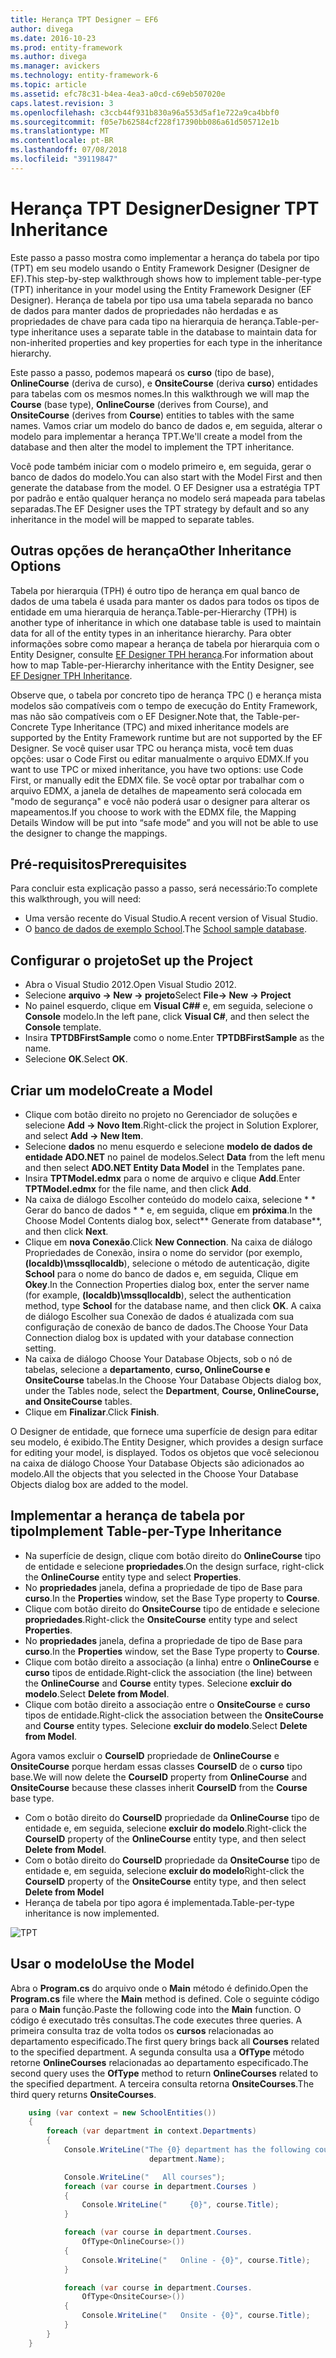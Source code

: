 ```yaml
---
title: Herança TPT Designer – EF6
author: divega
ms.date: 2016-10-23
ms.prod: entity-framework
ms.author: divega
ms.manager: avickers
ms.technology: entity-framework-6
ms.topic: article
ms.assetid: efc78c31-b4ea-4ea3-a0cd-c69eb507020e
caps.latest.revision: 3
ms.openlocfilehash: c3ccb44f931b830a96a553d5af1e722a9ca4bbf0
ms.sourcegitcommit: f05e7b62584cf228f17390bb086a61d505712e1b
ms.translationtype: MT
ms.contentlocale: pt-BR
ms.lasthandoff: 07/08/2018
ms.locfileid: "39119847"
---
```

# <a name="designer-tpt-inheritance"></a><span data-ttu-id="ea250-102">Herança TPT Designer</span><span class="sxs-lookup"><span data-stu-id="ea250-102">Designer TPT Inheritance</span></span>
<span data-ttu-id="ea250-103">Este passo a passo mostra como implementar a herança do tabela por tipo (TPT) em seu modelo usando o Entity Framework Designer (Designer de EF).</span><span class="sxs-lookup"><span data-stu-id="ea250-103">This step-by-step walkthrough shows how to implement table-per-type (TPT) inheritance in your model using the Entity Framework Designer (EF Designer).</span></span> <span data-ttu-id="ea250-104">Herança de tabela por tipo usa uma tabela separada no banco de dados para manter dados de propriedades não herdadas e as propriedades de chave para cada tipo na hierarquia de herança.</span><span class="sxs-lookup"><span data-stu-id="ea250-104">Table-per-type inheritance uses a separate table in the database to maintain data for non-inherited properties and key properties for each type in the inheritance hierarchy.</span></span>

<span data-ttu-id="ea250-105">Este passo a passo, podemos mapeará os **curso** (tipo de base), **OnlineCourse** (deriva de curso), e **OnsiteCourse** (deriva **curso**) entidades para tabelas com os mesmos nomes.</span><span class="sxs-lookup"><span data-stu-id="ea250-105">In this walkthrough we will map the **Course** (base type), **OnlineCourse** (derives from Course), and **OnsiteCourse** (derives from **Course**) entities to tables with the same names.</span></span> <span data-ttu-id="ea250-106">Vamos criar um modelo do banco de dados e, em seguida, alterar o modelo para implementar a herança TPT.</span><span class="sxs-lookup"><span data-stu-id="ea250-106">We'll create a model from the database and then alter the model to implement the TPT inheritance.</span></span>

<span data-ttu-id="ea250-107">Você pode também iniciar com o modelo primeiro e, em seguida, gerar o banco de dados do modelo.</span><span class="sxs-lookup"><span data-stu-id="ea250-107">You can also start with the Model First and then generate the database from the model.</span></span> <span data-ttu-id="ea250-108">O EF Designer usa a estratégia TPT por padrão e então qualquer herança no modelo será mapeada para tabelas separadas.</span><span class="sxs-lookup"><span data-stu-id="ea250-108">The EF Designer uses the TPT strategy by default and so any inheritance in the model will be mapped to separate tables.</span></span>

## <a name="other-inheritance-options"></a><span data-ttu-id="ea250-109">Outras opções de herança</span><span class="sxs-lookup"><span data-stu-id="ea250-109">Other Inheritance Options</span></span>

<span data-ttu-id="ea250-110">Tabela por hierarquia (TPH) é outro tipo de herança em qual banco de dados de uma tabela é usada para manter os dados para todos os tipos de entidade em uma hierarquia de herança.</span><span class="sxs-lookup"><span data-stu-id="ea250-110">Table-per-Hierarchy (TPH) is another type of inheritance in which one database table is used to maintain data for all of the entity types in an inheritance hierarchy.</span></span>  <span data-ttu-id="ea250-111">Para obter informações sobre como mapear a herança de tabela por hierarquia com o Entity Designer, consulte [EF Designer TPH herança](~/ef6/modeling/designer/inheritance/tph.md).</span><span class="sxs-lookup"><span data-stu-id="ea250-111">For information about how to map Table-per-Hierarchy inheritance with the Entity Designer, see [EF Designer TPH Inheritance](~/ef6/modeling/designer/inheritance/tph.md).</span></span> 

<span data-ttu-id="ea250-112">Observe que, o tabela por concreto tipo de herança TPC () e herança mista modelos são compatíveis com o tempo de execução do Entity Framework, mas não são compatíveis com o EF Designer.</span><span class="sxs-lookup"><span data-stu-id="ea250-112">Note that, the Table-per-Concrete Type Inheritance (TPC) and mixed inheritance models are supported by the Entity Framework runtime but are not supported by the EF Designer.</span></span> <span data-ttu-id="ea250-113">Se você quiser usar TPC ou herança mista, você tem duas opções: usar o Code First ou editar manualmente o arquivo EDMX.</span><span class="sxs-lookup"><span data-stu-id="ea250-113">If you want to use TPC or mixed inheritance, you have two options: use Code First, or manually edit the EDMX file.</span></span> <span data-ttu-id="ea250-114">Se você optar por trabalhar com o arquivo EDMX, a janela de detalhes de mapeamento será colocada em "modo de segurança" e você não poderá usar o designer para alterar os mapeamentos.</span><span class="sxs-lookup"><span data-stu-id="ea250-114">If you choose to work with the EDMX file, the Mapping Details Window will be put into “safe mode” and you will not be able to use the designer to change the mappings.</span></span>

## <a name="prerequisites"></a><span data-ttu-id="ea250-115">Pré-requisitos</span><span class="sxs-lookup"><span data-stu-id="ea250-115">Prerequisites</span></span>

<span data-ttu-id="ea250-116">Para concluir esta explicação passo a passo, será necessário:</span><span class="sxs-lookup"><span data-stu-id="ea250-116">To complete this walkthrough, you will need:</span></span>

- <span data-ttu-id="ea250-117">Uma versão recente do Visual Studio.</span><span class="sxs-lookup"><span data-stu-id="ea250-117">A recent version of Visual Studio.</span></span>
- <span data-ttu-id="ea250-118">O [banco de dados de exemplo School](~/ef6/resources/school-database.md).</span><span class="sxs-lookup"><span data-stu-id="ea250-118">The [School sample database](~/ef6/resources/school-database.md).</span></span>

## <a name="set-up-the-project"></a><span data-ttu-id="ea250-119">Configurar o projeto</span><span class="sxs-lookup"><span data-stu-id="ea250-119">Set up the Project</span></span>

-   <span data-ttu-id="ea250-120">Abra o Visual Studio 2012.</span><span class="sxs-lookup"><span data-stu-id="ea250-120">Open Visual Studio 2012.</span></span>
-   <span data-ttu-id="ea250-121">Selecione **arquivo -&gt; New -&gt; projeto**</span><span class="sxs-lookup"><span data-stu-id="ea250-121">Select **File-&gt; New -&gt; Project**</span></span>
-   <span data-ttu-id="ea250-122">No painel esquerdo, clique em **Visual C#\#** e, em seguida, selecione o **Console** modelo.</span><span class="sxs-lookup"><span data-stu-id="ea250-122">In the left pane, click **Visual C\#**, and then select the **Console** template.</span></span>
-   <span data-ttu-id="ea250-123">Insira **TPTDBFirstSample** como o nome.</span><span class="sxs-lookup"><span data-stu-id="ea250-123">Enter **TPTDBFirstSample** as the name.</span></span>
-   <span data-ttu-id="ea250-124">Selecione **OK**.</span><span class="sxs-lookup"><span data-stu-id="ea250-124">Select **OK**.</span></span>

## <a name="create-a-model"></a><span data-ttu-id="ea250-125">Criar um modelo</span><span class="sxs-lookup"><span data-stu-id="ea250-125">Create a Model</span></span>

-   <span data-ttu-id="ea250-126">Clique com botão direito no projeto no Gerenciador de soluções e selecione **Add -&gt; Novo Item**.</span><span class="sxs-lookup"><span data-stu-id="ea250-126">Right-click the project in Solution Explorer, and select **Add -&gt; New Item**.</span></span>
-   <span data-ttu-id="ea250-127">Selecione **dados** no menu esquerdo e selecione **modelo de dados de entidade ADO.NET** no painel de modelos.</span><span class="sxs-lookup"><span data-stu-id="ea250-127">Select **Data** from the left menu and then select **ADO.NET Entity Data Model** in the Templates pane.</span></span>
-   <span data-ttu-id="ea250-128">Insira **TPTModel.edmx** para o nome de arquivo e clique **Add**.</span><span class="sxs-lookup"><span data-stu-id="ea250-128">Enter **TPTModel.edmx** for the file name, and then click **Add**.</span></span>
-   <span data-ttu-id="ea250-129">Na caixa de diálogo Escolher conteúdo do modelo caixa, selecione * * Gerar do banco de dados * * e, em seguida, clique em **próxima**.</span><span class="sxs-lookup"><span data-stu-id="ea250-129">In the Choose Model Contents dialog box, select** Generate from database**, and then click **Next**.</span></span>
-   <span data-ttu-id="ea250-130">Clique em **nova Conexão**.</span><span class="sxs-lookup"><span data-stu-id="ea250-130">Click **New Connection**.</span></span>
    <span data-ttu-id="ea250-131">Na caixa de diálogo Propriedades de Conexão, insira o nome do servidor (por exemplo, **(localdb)\\mssqllocaldb**), selecione o método de autenticação, digite **School** para o nome do banco de dados e, em seguida, Clique em **Okey**.</span><span class="sxs-lookup"><span data-stu-id="ea250-131">In the Connection Properties dialog box, enter the server name (for example, **(localdb)\\mssqllocaldb**), select the authentication method, type **School** for the database name, and then click **OK**.</span></span>
    <span data-ttu-id="ea250-132">A caixa de diálogo Escolher sua Conexão de dados é atualizada com sua configuração de conexão de banco de dados.</span><span class="sxs-lookup"><span data-stu-id="ea250-132">The Choose Your Data Connection dialog box is updated with your database connection setting.</span></span>
-   <span data-ttu-id="ea250-133">Na caixa de diálogo Choose Your Database Objects, sob o nó de tabelas, selecione a **departamento**, **curso, OnlineCourse e OnsiteCourse** tabelas.</span><span class="sxs-lookup"><span data-stu-id="ea250-133">In the Choose Your Database Objects dialog box, under the Tables node, select the **Department**, **Course, OnlineCourse, and OnsiteCourse** tables.</span></span>
-   <span data-ttu-id="ea250-134">Clique em **Finalizar**.</span><span class="sxs-lookup"><span data-stu-id="ea250-134">Click **Finish**.</span></span>

<span data-ttu-id="ea250-135">O Designer de entidade, que fornece uma superfície de design para editar seu modelo, é exibido.</span><span class="sxs-lookup"><span data-stu-id="ea250-135">The Entity Designer, which provides a design surface for editing your model, is displayed.</span></span> <span data-ttu-id="ea250-136">Todos os objetos que você selecionou na caixa de diálogo Choose Your Database Objects são adicionados ao modelo.</span><span class="sxs-lookup"><span data-stu-id="ea250-136">All the objects that you selected in the Choose Your Database Objects dialog box are added to the model.</span></span>

## <a name="implement-table-per-type-inheritance"></a><span data-ttu-id="ea250-137">Implementar a herança de tabela por tipo</span><span class="sxs-lookup"><span data-stu-id="ea250-137">Implement Table-per-Type Inheritance</span></span>

-   <span data-ttu-id="ea250-138">Na superfície de design, clique com botão direito do **OnlineCourse** tipo de entidade e selecione **propriedades**.</span><span class="sxs-lookup"><span data-stu-id="ea250-138">On the design surface, right-click the **OnlineCourse** entity type and select **Properties**.</span></span>
-   <span data-ttu-id="ea250-139">No **propriedades** janela, defina a propriedade de tipo de Base para **curso**.</span><span class="sxs-lookup"><span data-stu-id="ea250-139">In the **Properties** window, set the Base Type property to **Course**.</span></span>
-   <span data-ttu-id="ea250-140">Clique com botão direito do **OnsiteCourse** tipo de entidade e selecione **propriedades**.</span><span class="sxs-lookup"><span data-stu-id="ea250-140">Right-click the **OnsiteCourse** entity type and select **Properties**.</span></span>
-   <span data-ttu-id="ea250-141">No **propriedades** janela, defina a propriedade de tipo de Base para **curso**.</span><span class="sxs-lookup"><span data-stu-id="ea250-141">In the **Properties** window, set the Base Type property to **Course**.</span></span>
-   <span data-ttu-id="ea250-142">Clique com botão direito a associação (a linha) entre o **OnlineCourse** e **curso** tipos de entidade.</span><span class="sxs-lookup"><span data-stu-id="ea250-142">Right-click the association (the line) between the **OnlineCourse** and **Course** entity types.</span></span>
    <span data-ttu-id="ea250-143">Selecione **excluir do modelo**.</span><span class="sxs-lookup"><span data-stu-id="ea250-143">Select **Delete from Model**.</span></span>
-   <span data-ttu-id="ea250-144">Clique com botão direito a associação entre o **OnsiteCourse** e **curso** tipos de entidade.</span><span class="sxs-lookup"><span data-stu-id="ea250-144">Right-click the association between the **OnsiteCourse** and **Course** entity types.</span></span>
    <span data-ttu-id="ea250-145">Selecione **excluir do modelo**.</span><span class="sxs-lookup"><span data-stu-id="ea250-145">Select **Delete from Model**.</span></span>

<span data-ttu-id="ea250-146">Agora vamos excluir o **CourseID** propriedade de **OnlineCourse** e **OnsiteCourse** porque herdam essas classes **CourseID** de o **curso** tipo base.</span><span class="sxs-lookup"><span data-stu-id="ea250-146">We will now delete the **CourseID** property from **OnlineCourse** and **OnsiteCourse** because these classes inherit **CourseID** from the **Course** base type.</span></span>

-   <span data-ttu-id="ea250-147">Com o botão direito do **CourseID** propriedade da **OnlineCourse** tipo de entidade e, em seguida, selecione **excluir do modelo**.</span><span class="sxs-lookup"><span data-stu-id="ea250-147">Right-click the **CourseID** property of the **OnlineCourse** entity type, and then select **Delete from Model**.</span></span>
-   <span data-ttu-id="ea250-148">Com o botão direito do **CourseID** propriedade da **OnsiteCourse** tipo de entidade e, em seguida, selecione **excluir do modelo**</span><span class="sxs-lookup"><span data-stu-id="ea250-148">Right-click the **CourseID** property of the **OnsiteCourse** entity type, and then select **Delete from Model**</span></span>
-   <span data-ttu-id="ea250-149">Herança de tabela por tipo agora é implementada.</span><span class="sxs-lookup"><span data-stu-id="ea250-149">Table-per-type inheritance is now implemented.</span></span>

![TPT](~/ef6/media/tpt.png)

## <a name="use-the-model"></a><span data-ttu-id="ea250-151">Usar o modelo</span><span class="sxs-lookup"><span data-stu-id="ea250-151">Use the Model</span></span>

<span data-ttu-id="ea250-152">Abra o **Program.cs** do arquivo onde o **Main** método é definido.</span><span class="sxs-lookup"><span data-stu-id="ea250-152">Open the **Program.cs** file where the **Main** method is defined.</span></span> <span data-ttu-id="ea250-153">Cole o seguinte código para o **Main** função.</span><span class="sxs-lookup"><span data-stu-id="ea250-153">Paste the following code into the **Main** function.</span></span> <span data-ttu-id="ea250-154">O código é executado três consultas.</span><span class="sxs-lookup"><span data-stu-id="ea250-154">The code executes three queries.</span></span> <span data-ttu-id="ea250-155">A primeira consulta traz de volta todos os **cursos** relacionadas ao departamento especificado.</span><span class="sxs-lookup"><span data-stu-id="ea250-155">The first query brings back all **Courses** related to the specified department.</span></span> <span data-ttu-id="ea250-156">A segunda consulta usa a **OfType** método retorne **OnlineCourses** relacionadas ao departamento especificado.</span><span class="sxs-lookup"><span data-stu-id="ea250-156">The second query uses the **OfType** method to return **OnlineCourses** related to the specified department.</span></span> <span data-ttu-id="ea250-157">A terceira consulta retorna **OnsiteCourses**.</span><span class="sxs-lookup"><span data-stu-id="ea250-157">The third query returns **OnsiteCourses**.</span></span>

``` csharp
    using (var context = new SchoolEntities())
    {
        foreach (var department in context.Departments)
        {
            Console.WriteLine("The {0} department has the following courses:",
                               department.Name);

            Console.WriteLine("   All courses");
            foreach (var course in department.Courses )
            {
                Console.WriteLine("     {0}", course.Title);
            }

            foreach (var course in department.Courses.
                OfType<OnlineCourse>())
            {
                Console.WriteLine("   Online - {0}", course.Title);
            }

            foreach (var course in department.Courses.
                OfType<OnsiteCourse>())
            {
                Console.WriteLine("   Onsite - {0}", course.Title);
            }
        }
    }
```

